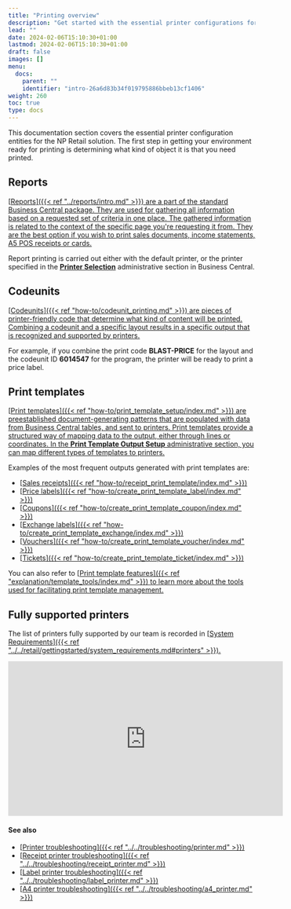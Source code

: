 ```yaml
---
title: "Printing overview"
description: "Get started with the essential printer configurations for the NP Retail solution."
lead: ""
date: 2024-02-06T15:10:30+01:00
lastmod: 2024-02-06T15:10:30+01:00
draft: false
images: []
menu:
  docs:
    parent: ""
    identifier: "intro-26a6d83b34f019795886bbeb13cf1406"
weight: 260
toc: true
type: docs
---
```


This documentation section covers the essential printer configuration entities for the NP Retail solution. The first step in getting your environment ready for printing is determining what kind of object it is that you need printed.

## Reports

[<ins>Reports<ins>]({{< ref "../reports/intro.md" >}}) are a part of the standard Business Central package. They are used for gathering all information based on a requested set of criteria in one place. The gathered information is related to the context of the specific page you're requesting it from. 
They are the best option if you wish to print sales documents, income statements, A5 POS receipts or cards.

Report printing is carried out either with the default printer, or the printer specified in the [<ins>**Printer Selection**<ins>](https://learn.microsoft.com/en-us/dynamics365/business-central/ui-specify-printer-selection-reports) administrative section in Business Central.

## Codeunits

[<ins>Codeunits<ins>]({{< ref "how-to/codeunit_printing.md" >}}) are pieces of printer-friendly code that determine what kind of content will be printed. Combining a codeunit and a specific layout results in a specific output that is recognized and supported by printers. 

For example, if you combine the print code **BLAST-PRICE** for the layout and the codeunit ID **6014547** for the program, the printer will be ready to print a price label.

## Print templates

[<ins>Print templates<ins>]({{< ref "how-to/print_template_setup/index.md" >}}) are preestablished document-generating patterns that are populated with data from Business Central tables, and sent to printers. Print templates provide a structured way of mapping data to the output, either through lines or coordinates. In the **Print Template Output Setup** administrative section, you can map different types of templates to printers.

Examples of the most frequent outputs generated with print templates are:

- [<ins>Sales receipts<ins>]({{< ref "how-to/receipt_print_template/index.md" >}})
- [<ins>Price labels<ins>]({{< ref "how-to/create_print_template_label/index.md" >}})
- [<ins>Coupons<ins>]({{< ref "how-to/create_print_template_coupon/index.md" >}})
- [<ins>Exchange labels<ins>]({{< ref "how-to/create_print_template_exchange/index.md" >}})
- [<ins>Vouchers<ins>]({{< ref "how-to/create_print_template_voucher/index.md" >}})
- [<ins>Tickets<ins>]({{< ref "how-to/create_print_template_ticket/index.md" >}})

You can also refer to [<ins>Print template features<ins>]({{< ref "explanation/template_tools/index.md" >}}) to learn more about the tools used for facilitating print template management.

## Fully supported printers

The list of printers fully supported by our team is recorded in [<ins>System Requirements<ins>]({{< ref "../../retail/gettingstarted/system_requirements.md#printers" >}}).

<iframe width="560" height="315" src="https://www.youtube.com/embed/VKI0MNWorPA" title="YouTube video player" frameborder="0" allow="accelerometer; autoplay; clipboard-write; encrypted-media; gyroscope; picture-in-picture; web-share" allowfullscreen></iframe>

#### See also

- [<ins>Printer troubleshooting<ins>]({{< ref "../../troubleshooting/printer.md" >}})
- [<ins>Receipt printer troubleshooting<ins>]({{< ref "../../troubleshooting/receipt_printer.md" >}})
- [<ins>Label printer troubleshooting<ins>]({{< ref "../../troubleshooting/label_printer.md" >}})
- [<ins>A4 printer troubleshooting<ins>]({{< ref "../../troubleshooting/a4_printer.md" >}})
